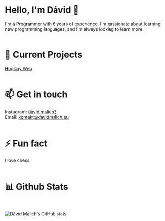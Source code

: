 # Hello, I'm Dávid 👋<br>
I'm a Programmer with 6 years of experience. I'm passionate about learning new programming languages, and I'm always looking to learn more.
<br><br>
# 🔭 Current Projects<br>
[HugDay Web](https://hugday.sk)
<br><br>
# 📫 Get in touch<br>
Instagram: [david.malich2](https://www.instagram.com/david.malich2/)<br>
Email: [kontakt@davidmalich.eu](mailto:kontakt@davidmalich.eu)
<br><br>
# ⚡ Fun fact<br>
I love chess.
<br><br>
# 📊 Github Stats
<br>

![Dávid Malich's GitHub stats](https://github-readme-stats.vercel.app/api?username=JesusChrist69&show_icons=true&count_private=true&hide_border=true&theme=radical)
